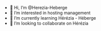 - 👋 Hi, I’m @Herezia-Heberge
- 👀 I’m interested in hosting management
- 🌱 I’m currently learning Hérézia - Héberge
- 💞️ I’m looking to collaborate on Hérézia
